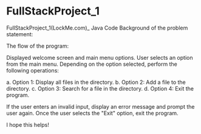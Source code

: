 # FullStackProject_1
FullStackProject_1(LockMe.com)_ Java Code
Background of the problem statement:

 The flow of the program:

Displayed welcome screen and main menu options.
User selects an option from the main menu.
Depending on the option selected, perform the following operations:

a. Option 1: Display all files in the directory.
b. Option 2: Add a file to the directory.
c. Option 3: Search for a file in the directory.
d. Option 4: Exit the program.

If the user enters an invalid input, display an error message and prompt the user again.
Once the user selects the "Exit" option, exit the program.

I hope this helps!

 

